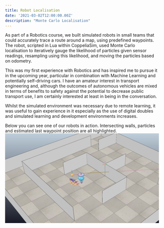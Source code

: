 ```yaml
---
title: Robot Localisation
date: '2021-03-02T12:00:00.00Z'
description: "Monte Carlo Localisation"
---
```


As part of a Robotics course, we built simulated robots in small teams that could accurately trace a route around a map, using predefined waypoints.
The robot, scripted in Lua within CoppeliaSim, used Monte Carlo localisation to iteratively gauge the likelihood of particles given sensor readings, resampling using this likelihood, and moving the particles based on odometry.

This was my first experience with Robotics and has inspired me to pursue it in the upcoming year, particular in combination with Machine Learning and potentially self-driving cars.
I have an amateur interest in transport engineering and, although the outcomes of autonomous vehicles are mixed in terms of benefits to safety against the potential to decrease public transport use, I am certainly interested at least in being in the conversation.

Whilst the simulated environment was necessary due to remote learning, it was useful to gain experience in it especially as the use of digital doubles and simulated learning and development environments increases.

Below you can see one of our robots in action. Intersecting walls, particles and estimated last waypoint position are all highlighted.
![One of our robots in action. Intersecting walls, particles and estimated last position are all highlighted.](./RobotPic.png)